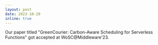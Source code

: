 ```yaml
---
layout: post
date: 2023-10-20
inline: true
---
```

Our paper titled "GreenCourier: Carbon-Aware Scheduling for Serverless Functions" got accepted at WoSC@Middleware'23.